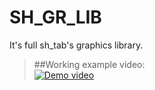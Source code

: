 # SH_GR_LIB
It's full sh_tab's graphics library.
>##Working example video: <br />
>[![Demo video](https://img.youtube.com/vi/ZkPEwmUDgqY/0.jpg)](https://www.youtube.com/watch?v=ZkPEwmUDgqY)
